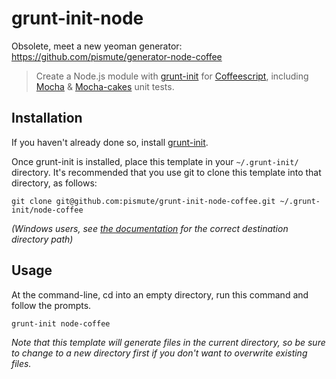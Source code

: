 # grunt-init-node

Obsolete, meet a new yeoman generator: https://github.com/pismute/generator-node-coffee

> Create a Node.js module with [grunt-init][] for [Coffeescript][], including [Mocha][] & [Mocha-cakes][] unit tests.

[grunt-init]: http://gruntjs.com/project-scaffolding
[Coffeescript]: http://coffeescript.org/
[Mocha]: http://visionmedia.github.com/mocha/
[Mocha-cakes]: https://github.com/quangv/mocha-cakes

## Installation
If you haven't already done so, install [grunt-init][].

Once grunt-init is installed, place this template in your `~/.grunt-init/` directory. It's recommended that you use git to clone this template into that directory, as follows:

```
git clone git@github.com:pismute/grunt-init-node-coffee.git ~/.grunt-init/node-coffee
```

_(Windows users, see [the documentation][grunt-init] for the correct destination directory path)_

## Usage

At the command-line, cd into an empty directory, run this command and follow the prompts.

```
grunt-init node-coffee
```

_Note that this template will generate files in the current directory, so be sure to change to a new directory first if you don't want to overwrite existing files._

